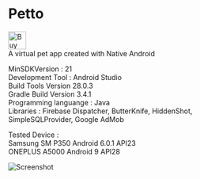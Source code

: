 # Petto
<a href='https://ko-fi.com/Y8Y5L0LQ' target='_blank'><img height='36' style='border:0px;height:36px;' src='https://az743702.vo.msecnd.net/cdn/kofi2.png?v=0' border='0' alt='Buy Me a Coffee at ko-fi.com' /></a>
</br>A virtual pet app created with Native Android

MinSDKVersion : 21
</br>Development Tool : Android Studio
</br>Build Tools Version 28.0.3
</br>Gradle Build Version 3.4.1
</br>Programming languange : Java
</br>Libraries : Firebase Dispatcher, ButterKnife, HiddenShot, SimpleSQLProvider, Google AdMob

Tested Device :
</br> Samsung SM P350 Android 6.0.1 API23
</br> ONEPLUS A5000 Android 9 API28
  
![Screenshot](https://github.com/snufflesrea/Capstone-Project/blob/master/ss1.png)

